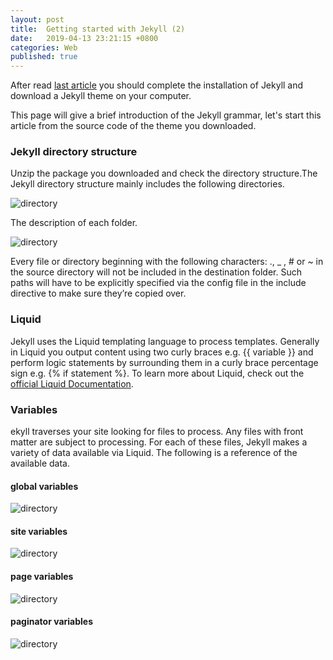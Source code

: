 ```yaml
---
layout: post
title:  Getting started with Jekyll (2)
date:   2019-04-13 23:21:15 +0800
categories: Web
published: true
---
```

After read [last article](https://gangdong.github.io/daviddong.github.io/web/2019/03/27/Web-jekyll-installation.html) you should complete the installation of Jekyll and download a Jekyll theme on your computer. 

This page will give a brief introduction of the Jekyll grammar, let's start this article from the source code of the theme you downloaded. 

### Jekyll directory structure
Unzip the package you downloaded and check the directory structure.The Jekyll directory structure mainly includes the following directories.

![directory](https://gangdong.github.io/daviddong.github.io/assets/image/web-jekyll-2-directory.png)

The description of each folder.

![directory](https://gangdong.github.io/daviddong.github.io/assets/image/web-jekyll-2-directory-description.png)

Every file or directory beginning with the following characters: ., _ , # or ~ in the source directory will not be included in the destination folder. Such paths will have to be explicitly specified via the config file in the include directive to make sure they’re copied over.

### Liquid

Jekyll uses the Liquid templating language to process templates.
Generally in Liquid you output content using two curly braces e.g. {{ variable }} and perform logic statements by surrounding them in a curly brace percentage sign e.g. {% if statement %}. To learn more about Liquid, check out the [official Liquid Documentation](https://shopify.github.io/liquid/).

### Variables

ekyll traverses your site looking for files to process. Any files with front matter are subject to processing. For each of these files, Jekyll makes a variety of data available via Liquid. The following is a reference of the available data.

#### global variables
![directory](https://gangdong.github.io/daviddong.github.io/assets/image/web-jekyll-2-variables-global.png)

#### site variables
![directory](https://gangdong.github.io/daviddong.github.io/assets/image/web-jekyll-2-variables-site.png)

#### page variables
![directory](https://gangdong.github.io/daviddong.github.io/assets/image/web-jekyll-2-variables-page.png)

#### paginator variables
![directory](https://gangdong.github.io/daviddong.github.io/assets/image/web-jekyll-2-variables-paginator.png)



